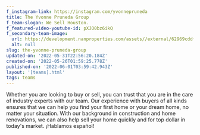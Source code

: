 ```yaml
---
f_instagram-link: https://instagram.com/yvonnepruneda
title: The Yvonne Pruneda Group
f_team-slogan: We Sell Houston.
f_featured-video-youtube-id: pXJO0bz6ikQ
f_secondary-team-image:
  url: https://development.nanproperties.com/assets//external/62969cddf2da1a63af974532_yvonne202620michael.jpeg
  alt: null
slug: the-yvonne-pruneda-group
updated-on: '2022-05-31T22:56:20.184Z'
created-on: '2022-05-26T01:59:25.778Z'
published-on: '2022-06-01T03:59:42.943Z'
layout: '[teams].html'
tags: teams
---
```


Whether you are looking to buy or sell, you can trust that you are in the care of industry experts with our team. Our experience with buyers of all kinds ensures that we can help you find your first home or your dream home, no matter your situation. With our background in construction and home renovations, we can also help sell your home quickly and for top dollar in today's market. ¡Hablamos español!
